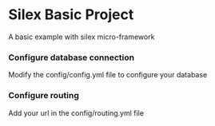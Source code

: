 <h1>Silex Basic Project</h1>

A basic example with silex micro-framework

<!--
<h2>Install</h2>

<h3>Install composer</h3>

curl -s https://getcomposer.org/installer | php

<h3>Create Project</h3>

php composer.phar create-project mcurisilva/silex-basic-project project_name
-->

<h3>Configure database connection</h3>

Modify the config/config.yml file to configure your database

<h3>Configure routing</h3>

Add your url in the config/routing.yml file
